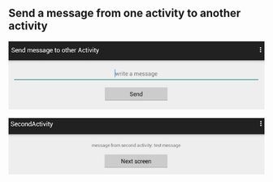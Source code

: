 Send a message from one activity to another activity
--

![screenshot](write.png)


![screenshot](receive.png)
